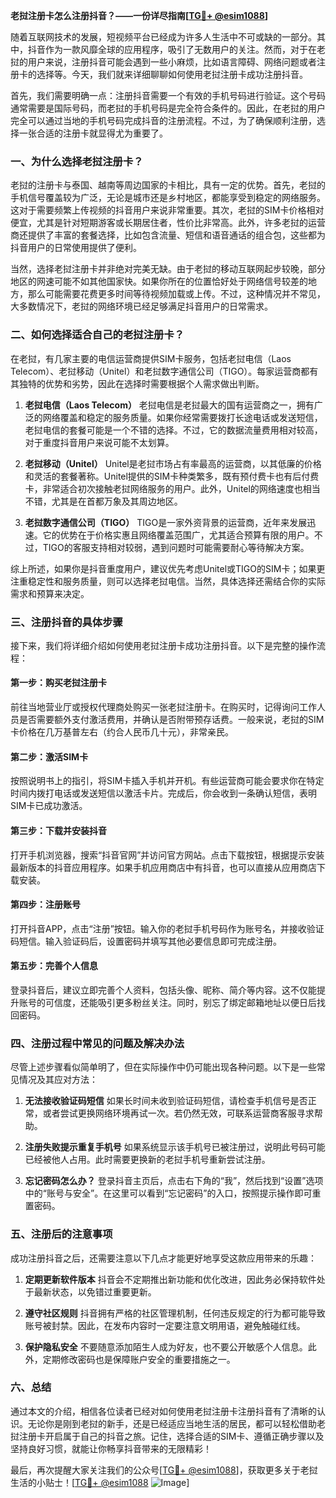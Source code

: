 **老挝注册卡怎么注册抖音？——一份详尽指南[[TG💪+ @esim1088](https://t.me/s/esim1088)]**

随着互联网技术的发展，短视频平台已经成为许多人生活中不可或缺的一部分。其中，抖音作为一款风靡全球的应用程序，吸引了无数用户的关注。然而，对于在老挝的用户来说，注册抖音可能会遇到一些小麻烦，比如语言障碍、网络问题或者注册卡的选择等。今天，我们就来详细聊聊如何使用老挝注册卡成功注册抖音。

首先，我们需要明确一点：注册抖音需要一个有效的手机号码进行验证。这个号码通常需要是国际号码，而老挝的手机号码是完全符合条件的。因此，在老挝的用户完全可以通过当地的手机号码完成抖音的注册流程。不过，为了确保顺利注册，选择一张合适的注册卡就显得尤为重要了。

### 一、为什么选择老挝注册卡？

老挝的注册卡与泰国、越南等周边国家的卡相比，具有一定的优势。首先，老挝的手机信号覆盖较为广泛，无论是城市还是乡村地区，都能享受到稳定的网络服务。这对于需要频繁上传视频的抖音用户来说非常重要。其次，老挝的SIM卡价格相对便宜，尤其是针对短期游客或长期居住者，性价比非常高。此外，许多老挝的运营商还提供了丰富的套餐选择，比如包含流量、短信和语音通话的组合包，这些都为抖音用户的日常使用提供了便利。

当然，选择老挝注册卡并非绝对完美无缺。由于老挝的移动互联网起步较晚，部分地区的网速可能不如其他国家快。如果你所在的位置恰好处于网络信号较差的地方，那么可能需要花费更多时间等待视频加载或上传。不过，这种情况并不常见，大多数情况下，老挝的网络环境已经足够满足抖音用户的日常需求。

### 二、如何选择适合自己的老挝注册卡？

在老挝，有几家主要的电信运营商提供SIM卡服务，包括老挝电信（Laos Telecom）、老挝移动（Unitel）和老挝数字通信公司（TIGO）。每家运营商都有其独特的优势和劣势，因此在选择时需要根据个人需求做出判断。

1. **老挝电信（Laos Telecom）**
   老挝电信是老挝最大的国有运营商之一，拥有广泛的网络覆盖和稳定的服务质量。如果你经常需要拨打长途电话或发送短信，老挝电信的套餐可能是一个不错的选择。不过，它的数据流量费用相对较高，对于重度抖音用户来说可能不太划算。

2. **老挝移动（Unitel）**
   Unitel是老挝市场占有率最高的运营商，以其低廉的价格和灵活的套餐著称。Unitel提供的SIM卡种类繁多，既有预付费卡也有后付费卡，非常适合初次接触老挝网络服务的用户。此外，Unitel的网络速度也相当不错，尤其是在首都万象及其周边地区。

3. **老挝数字通信公司（TIGO）**
   TIGO是一家外资背景的运营商，近年来发展迅速。它的优势在于价格实惠且网络覆盖范围广，尤其适合预算有限的用户。不过，TIGO的客服支持相对较弱，遇到问题时可能需要耐心等待解决方案。

综上所述，如果你是抖音重度用户，建议优先考虑Unitel或TIGO的SIM卡；如果更注重稳定性和服务质量，则可以选择老挝电信。当然，具体选择还需结合你的实际需求和预算来决定。

### 三、注册抖音的具体步骤

接下来，我们将详细介绍如何使用老挝注册卡成功注册抖音。以下是完整的操作流程：

#### 第一步：购买老挝注册卡
前往当地营业厅或授权代理商处购买一张老挝注册卡。在购买时，记得询问工作人员是否需要额外支付激活费用，并确认是否附带预存话费。一般来说，老挝的SIM卡价格在几万基普左右（约合人民币几十元），非常亲民。

#### 第二步：激活SIM卡
按照说明书上的指引，将SIM卡插入手机并开机。有些运营商可能会要求你在特定时间内拨打电话或发送短信以激活卡片。完成后，你会收到一条确认短信，表明SIM卡已成功激活。

#### 第三步：下载并安装抖音
打开手机浏览器，搜索“抖音官网”并访问官方网站。点击下载按钮，根据提示安装最新版本的抖音应用程序。如果手机应用商店中有抖音，也可以直接从应用商店下载安装。

#### 第四步：注册账号
打开抖音APP，点击“注册”按钮。输入你的老挝手机号码作为账号名，并接收验证码短信。输入验证码后，设置密码并填写其他必要信息即可完成注册。

#### 第五步：完善个人信息
登录抖音后，建议立即完善个人资料，包括头像、昵称、简介等内容。这不仅能提升账号的可信度，还能吸引更多粉丝关注。同时，别忘了绑定邮箱地址以便日后找回密码。

### 四、注册过程中常见的问题及解决办法

尽管上述步骤看似简单明了，但在实际操作中仍可能出现各种问题。以下是一些常见情况及其应对方法：

1. **无法接收验证码短信**
   如果长时间未收到验证码短信，请检查手机信号是否正常，或者尝试更换网络环境再试一次。若仍然无效，可联系运营商客服寻求帮助。

2. **注册失败提示重复手机号**
   如果系统显示该手机号已被注册过，说明此号码可能已经被他人占用。此时需要更换新的老挝手机号重新尝试注册。

3. **忘记密码怎么办？**
   登录抖音主页后，点击右下角的“我”，然后找到“设置”选项中的“账号与安全”。在这里可以看到“忘记密码”的入口，按照提示操作即可重置密码。

### 五、注册后的注意事项

成功注册抖音之后，还需要注意以下几点才能更好地享受这款应用带来的乐趣：

1. **定期更新软件版本**
   抖音会不定期推出新功能和优化改进，因此务必保持软件处于最新状态，以免错过重要更新。

2. **遵守社区规则**
   抖音拥有严格的社区管理机制，任何违反规定的行为都可能导致账号被封禁。因此，在发布内容时一定要注意文明用语，避免触碰红线。

3. **保护隐私安全**
   不要随意添加陌生人成为好友，也不要公开敏感个人信息。此外，定期修改密码也是保障账户安全的重要措施之一。

### 六、总结

通过本文的介绍，相信各位读者已经对如何使用老挝注册卡注册抖音有了清晰的认识。无论你是刚到老挝的新手，还是已经适应当地生活的居民，都可以轻松借助老挝注册卡开启属于自己的抖音之旅。记住，选择合适的SIM卡、遵循正确步骤以及坚持良好习惯，就能让你畅享抖音带来的无限精彩！

最后，再次提醒大家关注我们的公众号[[TG💪+ @esim1088](https://t.me/s/esim1088)]，获取更多关于老挝生活的小贴士！[[TG💪+ @esim1088](https://t.me/s/esim1088) ![Image](https://i.postimg.cc/4NQfJmqS/Snipaste-2025-05-13-00-14-12.png)]